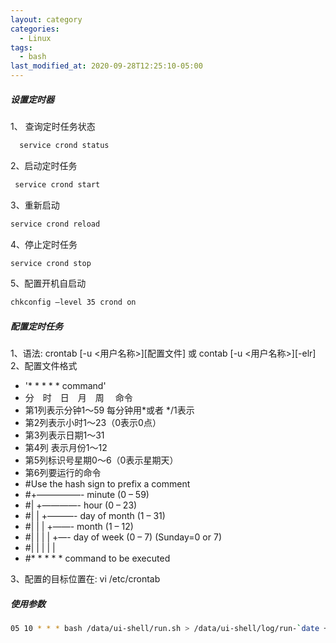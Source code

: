 ```yaml
---
layout: category
categories:
  - Linux
tags:
  - bash
last_modified_at: 2020-09-28T12:25:10-05:00
---
```




##### 设置定时器

1、 查询定时任务状态

```bash
  service crond status
```

2、启动定时任务

```bash
 service crond start
 ```

3、重新启动

```bash
service crond reload
```

4、停止定时任务

```bash
service crond stop
```

5、配置开机自启动

```bash
chkconfig –level 35 crond on
```

##### 配置定时任务
1、语法: crontab [-u <用户名称>][配置文件] 或 contab [-u <用户名称>][-elr]
2、配置文件格式
-  '* * * * * command' 
-  分　时　日　月　周　 命令
-  第1列表示分钟1～59 每分钟用*或者 */1表示
- 第2列表示小时1～23（0表示0点）
- 第3列表示日期1～31
- 第4列 表示月份1～12
- 第5列标识号星期0～6（0表示星期天）
- 第6列要运行的命令
- #Use the hash sign to prefix a comment
- #+—————- minute (0 – 59)
- #| +————- hour (0 – 23)
- #| | +———- day of month (1 – 31)
- #| | | +——- month (1 – 12)
- #| | | | +—- day of week (0 – 7) (Sunday=0 or 7)
- #| | | | |
- #* * * * * command to be executed

3、配置的目标位置在:  vi /etc/crontab 

##### 使用参数

```bash
05 10 * * * bash /data/ui-shell/run.sh > /data/ui-shell/log/run-`date +"\%Y\%m\%d"`.log 2>&1
```